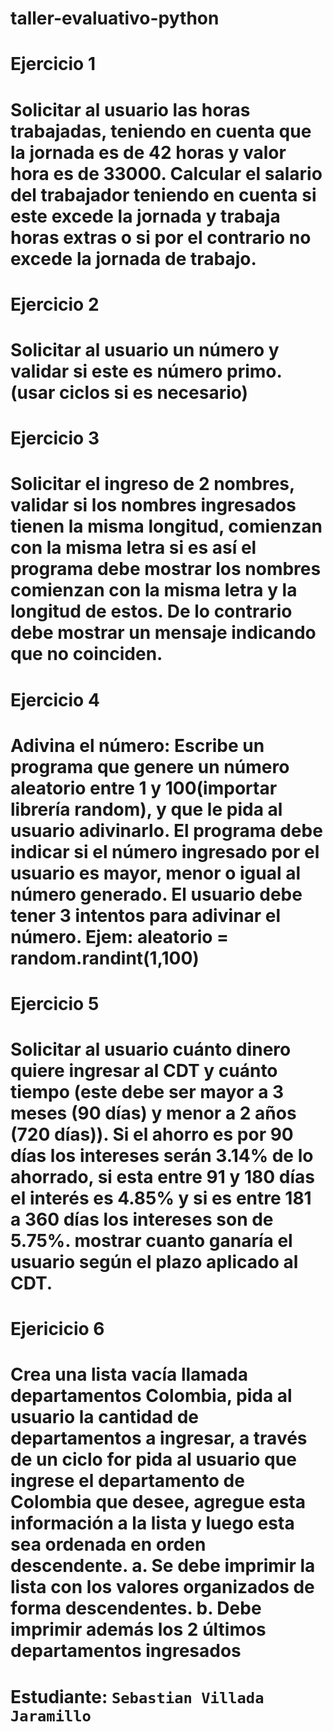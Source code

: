 # taller-evaluativo-python

# Ejercicio 1
# Solicitar al usuario las horas trabajadas, teniendo en cuenta que la jornada es de 42 horas y valor hora es de 33000. Calcular el salario del trabajador teniendo en cuenta si este excede la jornada y trabaja horas extras o si por el contrario no excede la jornada de trabajo.

# Ejercicio 2
# Solicitar al usuario un número y validar si este es número primo. (usar ciclos si es necesario)

# Ejercicio 3
# Solicitar el ingreso de 2 nombres, validar si los nombres ingresados tienen la misma longitud, comienzan con la misma letra si es así el programa debe mostrar los nombres comienzan con la misma letra y la longitud de estos. De lo contrario debe mostrar un mensaje indicando que no coinciden.

# Ejercicio 4
# Adivina el número: Escribe un programa que genere un número aleatorio entre 1 y 100(importar librería random), y que le pida al usuario adivinarlo. El programa debe indicar si el número ingresado por el usuario es mayor, menor o igual al número generado. El usuario debe tener 3 intentos para adivinar el número. Ejem: aleatorio = random.randint(1,100)

# Ejercicio 5
# Solicitar al usuario cuánto dinero quiere ingresar al CDT y cuánto tiempo (este debe ser mayor a 3 meses (90 días) y menor a 2 años (720 días)). Si el ahorro es por 90 días los intereses serán 3.14% de lo ahorrado, si esta entre 91 y 180 días el interés es 4.85% y si es entre 181 a 360 días los intereses son de 5.75%. mostrar cuanto ganaría el usuario según el plazo aplicado al CDT.

# Ejericicio 6
# Crea una lista vacía llamada departamentos Colombia, pida al usuario la cantidad de departamentos a ingresar, a través de un ciclo for pida al usuario que ingrese el departamento de Colombia que desee, agregue esta información a la lista y luego esta sea ordenada en orden descendente. a. Se debe imprimir la lista con los valores organizados de forma descendentes. b. Debe imprimir además los 2 últimos departamentos ingresados

# Estudiante: `Sebastian Villada Jaramillo`
